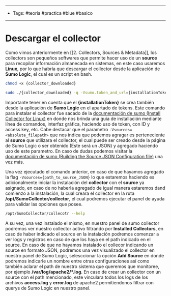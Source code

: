 ---------------------
-  Tags: #teoria #practica #blue #basico
---------------------
# Descargar el collector
Como vimos anteriormente en [[2. Collectors, Sources & Metadata]], los collectors son pequeños softwares que permite hacer uso de un **source** para recopilar información almanecada en sistemas, en este caso usaremos **Linux**, por lo que habría que descargar el collector desde la aplicación de **Sumo Logic**, el cual es un script en bash.

```bash
chmod +x {collector_downloaded}

sudo ./{collector_downloaded} -q -Vsumo.token_and_url={installationToken}
```
Importante tener en cuenta que el **{installationToken}** se crea también desde la aplicación de **Sumo Logic** en el apartado de tokens. 
Este comando para instalar el collector fue sacado de la [documentación de sumo (Install Collector for Linux)](https://help.sumologic.com/docs/send-data/installed-collectors/linux/#install-using-the-command-line-installer) en donde nos brinda una guia de installación mediante línea de comandos, interfaz gráfica, haciendo uso de token, con ID y access key, etc. 
Cabe destacar que el parametro `-Vsources=<absolute_filepath>` que nos indica que podemos agragar es perteneciente al **source** que utilizara el collector, el cual puede ser creado desde la página de Sumo Logic o ser obtenido (Este será un JSON) y agregado haciendo uso de este parametro. En caso de dudas podemos visitar la [documentación de sumo (Building the Source JSON Configuration file)](https://help.sumologic.com/docs/send-data/use-json-configure-sources/building-source-json-configuration-file/) una vez más. 

Una vez ejecutado el comando anterior, en caso de que hayamos agregado la flag `-Vsources={path_to_source_JSON}` lo que estaremos haciendo es adicionalmente iniciar la instalación del **collector** con el **source** ya asignado, en caso de no haberla agregado de igual manera estaremos dand comienzo a la instalación, la cual creara el collector en la ruta **/opt/SumoCollector/collector**, el cual podremos ejecutar el panel de ayuda para validar las opciones que posee. 

```bash
/opt/SumoCollector/collecotr --help 
```
A su vez, una vez instalado el mismo, en nuestro panel de sumo collector podremos ver nuestro collector activo filtrando por **Installed Collectors**, en caso de haber indicado el source en la instalación podremos comenzar a ver logs y registros en caso de que los haya en el path indicado en el source.
En caso de que no hayamos instalado el collecor indicando un source en formato JSON, podremos una vez visualizado el collector en nuestro panel de Sumo Logic, selesccionar la opción **Add Source** en donde podremos indicarle un nombre entre otras configuraciones así como también aclarar el path de nuestro sistema que queremos que monitoree, por ejemplo **/var/log/apache2/\*.log**. En caso de crear un collector con un source con el path mencionado, este vinculara todos los logs de los archivos **access.log** y **error.log** de apache2 permitiendonos filtrar con querys de Sumo Logic en nuestro panel.



